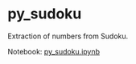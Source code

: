 # py_sudoku

Extraction of numbers from Sudoku.

Notebook: [py_sudoku.ipynb](https://nbviewer.jupyter.org/github/mgurg/py_sudoku/blob/master/py_sudoku.ipynb)